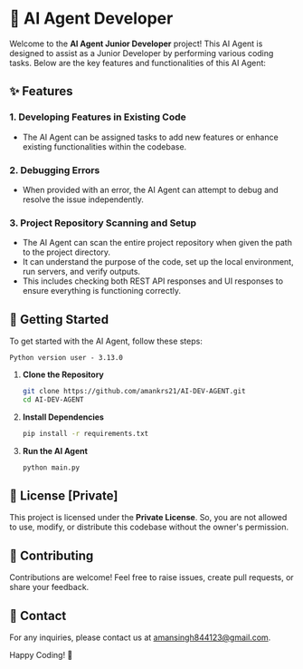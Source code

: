 # 🤖 AI Agent Developer

Welcome to the **AI Agent Junior Developer** project! This AI Agent is designed to assist as a Junior Developer by performing various coding tasks. Below are the key features and functionalities of this AI Agent:

## ✨ Features

### 1. Developing Features in Existing Code
- The AI Agent can be assigned tasks to add new features or enhance existing functionalities within the codebase.

### 2. Debugging Errors
- When provided with an error, the AI Agent can attempt to debug and resolve the issue independently.

### 3. Project Repository Scanning and Setup
- The AI Agent can scan the entire project repository when given the path to the project directory.
- It can understand the purpose of the code, set up the local environment, run servers, and verify outputs.
- This includes checking both REST API responses and UI responses to ensure everything is functioning correctly.

## 🚀 Getting Started

To get started with the AI Agent, follow these steps:

`Python version user - 3.13.0`

1. **Clone the Repository**
    ```bash
    git clone https://github.com/amankrs21/AI-DEV-AGENT.git
    cd AI-DEV-AGENT
    ```

2. **Install Dependencies**
    ```bash
    pip install -r requirements.txt
    ```

3. **Run the AI Agent**
    ```bash
    python main.py
    ```

## 📄 License [Private]

This project is licensed under the **Private License**. So, you are not allowed to use, modify, or distribute this codebase without the owner's permission.

## 🤝 Contributing

Contributions are welcome! Feel free to raise issues, create pull requests, or share your feedback.

## 📧 Contact

For any inquiries, please contact us at [amansingh844123@gmail.com](mailto:amansingh844123@gmail.com).

Happy Coding! 🎉
